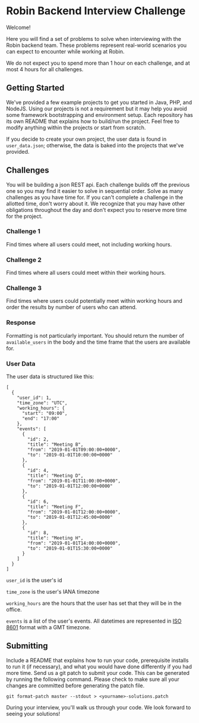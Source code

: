 # Robin Backend Interview Challenge

Welcome!

Here you will find a set of problems to solve when interviewing with the Robin backend team. These problems represent real-world scenarios you can expect to encounter while working at Robin.

We do not expect you to spend more than 1 hour on each challenge, and at most 4 hours for all challenges.

## Getting Started

We've provided a few example projects to get you started in Java, PHP, and NodeJS. Using our projects is not a requirement but it may help you avoid some framework bootstrapping and environment setup. Each repository has its own README that explains how to build/run the project. Feel free to modify anything within the projects or start from scratch.

If you decide to create your own project, the user data is found in `user_data.json`; otherwise, the data is baked into the projects that we've provided.

## Challenges

You will be building a json REST api. Each challenge builds off the previous one so you may find it easier to solve in sequential order. Solve as many challenges as you have time for. If you can't complete a challenge in the allotted time, don't worry about it. We recognize that you may have other obligations throughout the day and don't expect you to reserve more time for the project.

### Challenge 1

Find times where all users could meet, not including working hours.

### Challenge 2

Find times where all users could meet within their working hours.

### Challenge 3

Find times where users could potentially meet within working hours and order the results by number of users who can attend.

### Response

Formatting is not particularly important. You should return the number of `available_users` in the body and the time frame that the users are available for.

### User Data

The user data is structured like this:
```
[
  {
    "user_id": 1,
    "time_zone": "UTC",
    "working_hours": {
      "start": "09:00",
      "end": "17:00"
    },
    "events": [
      {
        "id": 2,
        "title": "Meeting B",
        "from": "2019-01-01T09:00:00+0000",
        "to": "2019-01-01T10:00:00+0000"
      },
      {
        "id": 4,
        "title": "Meeting D",
        "from": "2019-01-01T11:00:00+0000",
        "to": "2019-01-01T12:00:00+0000"
      },
      {
        "id": 6,
        "title": "Meeting F",
        "from": "2019-01-01T12:00:00+0000",
        "to": "2019-01-01T12:45:00+0000"
      },
      {
        "id": 8,
        "title": "Meeting H",
        "from": "2019-01-01T14:00:00+0000",
        "to": "2019-01-01T15:30:00+0000"
      }
    ]
  }
]
```

`user_id` is the user's id

`time_zone` is the user's IANA timezone

`working_hours` are the hours that the user has set that they will be in the office.

`events` is a list of the user's events. All datetimes are represented in [ISO 8601](<https: //en.wikipedia.org/wiki/ISO_8601>) format with a GMT timezone.

## Submitting

Include a README that explains how to run your code, prerequisite installs to run it (if necessary), and what you would have done differently if you had more time. Send us a git patch to submit your code. This can be generated by running the following command. Please check to make sure all your changes are committed before generating the patch file.

`git format-patch master --stdout > <yourname>-solutions.patch`

During your interview, you'll walk us through your code. We look forward to seeing your solutions!

